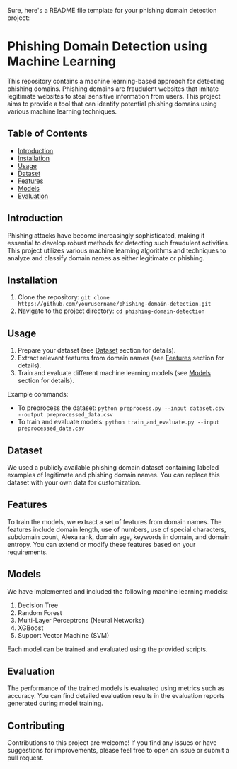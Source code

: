 Sure, here's a README file template for your phishing domain detection project:

# Phishing Domain Detection using Machine Learning


This repository contains a machine learning-based approach for detecting phishing domains. Phishing domains are fraudulent websites that imitate legitimate websites to steal sensitive information from users. This project aims to provide a tool that can identify potential phishing domains using various machine learning techniques.

## Table of Contents

- [Introduction](#introduction)
- [Installation](#installation)
- [Usage](#usage)
- [Dataset](#dataset)
- [Features](#features)
- [Models](#models)
- [Evaluation](#evaluation)

## Introduction

Phishing attacks have become increasingly sophisticated, making it essential to develop robust methods for detecting such fraudulent activities. This project utilizes various machine learning algorithms and techniques to analyze and classify domain names as either legitimate or phishing.

## Installation

1. Clone the repository: `git clone https://github.com/yourusername/phishing-domain-detection.git`
2. Navigate to the project directory: `cd phishing-domain-detection`

## Usage

1. Prepare your dataset (see [Dataset](#dataset) section for details).
2. Extract relevant features from domain names (see [Features](#features) section for details).
3. Train and evaluate different machine learning models (see [Models](#models) section for details).

Example commands:
- To preprocess the dataset: `python preprocess.py --input dataset.csv --output preprocessed_data.csv`
- To train and evaluate models: `python train_and_evaluate.py --input preprocessed_data.csv`

## Dataset

We used a publicly available phishing domain dataset containing labeled examples of legitimate and phishing domain names. You can replace this dataset with your own data for customization.

## Features

To train the models, we extract a set of features from domain names. The features include domain length, use of numbers, use of special characters, subdomain count, Alexa rank, domain age, keywords in domain, and domain entropy. You can extend or modify these features based on your requirements.

## Models

We have implemented and included the following machine learning models:

1. Decision Tree
2. Random Forest
3. Multi-Layer Perceptrons (Neural Networks)
4. XGBoost
5. Support Vector Machine (SVM)

Each model can be trained and evaluated using the provided scripts.

## Evaluation

The performance of the trained models is evaluated using metrics such as accuracy. You can find detailed evaluation results in the evaluation reports generated during model training.

## Contributing

Contributions to this project are welcome! If you find any issues or have suggestions for improvements, please feel free to open an issue or submit a pull request.
